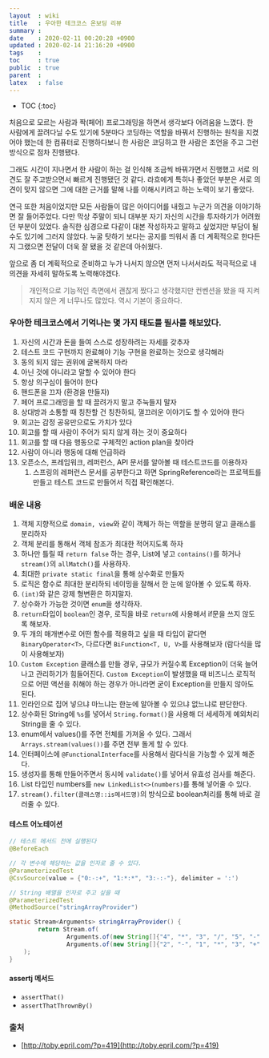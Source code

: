 ```yaml
---
layout  : wiki
title   : 우아한 테크코스 온보딩 리뷰
summary : 
date    : 2020-02-11 00:20:28 +0900
updated : 2020-02-14 21:16:20 +0900
tags    : 
toc     : true
public  : true
parent  : 
latex   : false
---
```

* TOC
{:toc}

처음으로 모르는 사람과 짝(페어) 프로그래밍을 하면서 생각보다 어려움을 느꼈다. 한 사람에게 끌려다닐 수도 있기에 5분마다 코딩하는 역할을 바꿔서 진행하는 원칙을 지켰어야 했는데 한 컴퓨터로 진행하다보니 한 사람은 코딩하고 한 사람은 조언을 주고 그런 방식으로 점차 진행됐다. 

그래도 시간이 지나면서 한 사람이 하는 걸 인식해 조금씩 바꿔가면서 진행했고 서로 의견도 잘 주고받으면서 빠르게 진행됐던 것 같다. 라흐에게 특히나 좋았던 부분은 서로 의견이 맞지 않으면 그에 대한 근거를 말해 나를 이해시키려고 하는 노력이 보기 좋았다.

연극 또한 처음이었지만 모든 사람들이 많은 아이디어를 내줬고 누군가 의견을 이야기하면 잘 들어주었다. 다만 막상 주말이 되니 대부분 자기 자신의 시간을 투자하기가 어려웠던 부분이 있었다. 솔직한 심경으로 다같이 대본 작성하자고 말하고 싶었지만 부담이 될 수도 있기에 그러지 않았다. 누굴 탓하기 보다는 공지를 띄워서 좀 더 계획적으로 한다든지 그랬으면 전달이 더욱 잘 됐을 것 같은데 아쉬웠다.

앞으로 좀 더 계획적으로 준비하고 누가 나서지 않으면 먼저 나서서라도 적극적으로 내 의견을 자세히 말하도록 노력해야겠다.

> 개인적으로 기능적인 측면에서 괜찮게 짰다고 생각했지만 컨벤션을 봤을 때 지켜지지 않은 게 너무나도 많았다. 역시 기본이 중요하다.

### 우아한 테크코스에서 기억나는 몇 가지 태도를 필사를 해보았다.

1. 자신의 시간과 돈을 들여 스스로 성장하려는 자세를 갖추자
2. 테스트 코드 구현까지 완료해야 기능 구현을 완료하는 것으로 생각해라
3. 동의 되지 않는 권위에 굴복하지 마라
4. 아닌 것에 아니라고 말할 수 있어야 한다
4. 항상 의구심이 들어야 한다
5. 핸드폰을 끄자 (환경을 만들자)
6. 페어 프로그래밍을 할 때 끌려가지 말고 주눅들지 말자
7. 상대방과 소통할 때 칭찬할 건 칭찬하되, 껄끄러운 이야기도 할 수 있어야 한다
8. 회고는 감정 공유만으로도 가치가 있다
9. 회고를 할 때 사람이 주어가 되지 않게 하는 것이 중요하다
10. 회고를 할 때 다음 행동으로 구체적인 action plan을 찾아라
11. 사람이 아니라 행동에 대해 언급하라
12. 오픈소스, 프레임워크, 레퍼런스, API 문서를 알아볼 때 테스트코드를 이용하자
	1. 스프링의 레퍼런스 문서를 공부한다고 하면 SpringReference라는 프로젝트를 만들고 테스트 코드로 만들어서 직접 확인해본다.


### 배운 내용
1. 객체 지향적으로 `domain, view`와 같이 객체가 하는 역할을 분명히 알고 클래스를 분리하자
2. 객체 분리를 통해서 객체 참조가 최대한 적어지도록 하자
3. 하나만 틀릴 때 `return false` 하는 경우, List에 넣고 `contains()`를 하거나 `stream()`의 `allMatch()`를 사용하자.
4. 최대한 `private static final`을 통해 상수화로 만들자
5. 로직은 함수로 최대한 분리하되 네이밍을 잘해서 한 눈에 알아볼 수 있도록 하자.
6. `(int)`와 같은 강제 형변환은 하지말자.
7. 상수화가 가능한 것이면 `enum`을 생각하자.
8. `return`타입이 `boolean`인 경우, 로직을 바로 `return`에 사용해서 if문을 쓰지 않도록 해보자.
9. 두 개의 매개변수로 어떤 함수를 적용하고 싶을 때 타입이 같다면 `BinaryOperator<T>`, 다르다면 `BiFunction<T, U, V>`를 사용해보자 (람다식을 많이 사용해보자)
10. `Custom Exception` 클래스를 만들 경우, 규모가 커질수록 Exception이 더욱 늘어나고 관리하기가 힘들어진다. `Custom Exception`이 발생했을 때 비즈니스 로직적으로 어떤 액션을 취해야 하는 경우가 아니라면 굳이 Exception을 만들지 않아도 된다.
11. 인라인으로 집어 넣으냐 마느냐는 한눈에 알아볼 수 있으냐 없느냐로 판단한다.
12. 상수화된 String에 `%s`를 넣어서 `String.format()`을 사용해 더 세세하게 예외처리 String을 줄 수 있다.
13. enum에서 values()를 주면 전체를 가져올 수 있다. 그래서 `Arrays.stream(values())`를 주면 전부 돌게 할 수 있다.
14. 인터페이스에 `@FunctionalInterface`를 사용해서 람다식을 가능할 수 있게 해준다.
15. 생성자를 통해 만들어주면서 동시에 `validate()`를 넣어서 유효성 검사를 해준다.
16. List 타입인 numbers를 `new LinkedList<>(numbers)`를 통해 넣어줄 수 있다.
17. `stream().filter(클래스명::is메서드명)`의 방식으로 boolean처리를 통해 바로 걸러줄 수 있다.

#### 테스트 어노테이션

```java
// 테스트 메서드 전에 실행된다
@BeforeEach

// 각 변수에 해당하는 값을 인자로 줄 수 있다.
@ParameterizedTest
@CsvSource(value = {"0:-:+", "1:*:*", "3:-:-"}, delimiter = ':')

// String 배열을 인자로 주고 싶을 때
@ParameterizedTest
@MethodSource("stringArrayProvider")

static Stream<Arguments> stringArrayProvider() {
        return Stream.of(
                Arguments.of(new String[]{"4", "*", "3", "/", "5", "-", "20"}, -17.6),
                Arguments.of(new String[]{"2", "-", "1", "*", "3", "+", "2"}, 5)
	);
}
```

#### assertj 메서드

- `assertThat()`
- `assertThatThrownBy()`

### 출처
- [http://toby.epril.com/?p=419](http://toby.epril.com/?p=419)
